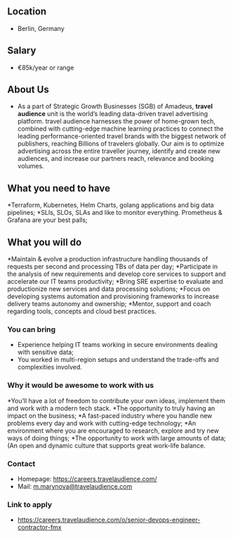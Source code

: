 ## Location

* Berlin, Germany

## Salary

* €85k/year or range

## About Us

* As a part of Strategic Growth Businesses (SGB) of Amadeus, **travel audience** unit is the world’s leading data-driven travel advertising platform. travel audience harnesses the power of home-grown tech, combined with cutting-edge machine learning practices to connect the leading performance-oriented travel brands with the biggest network of publishers, reaching Billions of travelers globally.
Our aim is to optimize advertising across the entire traveller journey, identify and create new audiences, and increase our partners reach, relevance and booking volumes.

## What you need to have

*Terraform, Kubernetes, Helm Charts, golang applications and big data pipelines;
*SLIs, SLOs, SLAs and like to monitor everything. Prometheus & Grafana are your best palls; 

## What you will do

*Maintain & evolve a production infrastructure handling thousands of requests per second and processing TBs of data per day;
*Participate in the analysis of new requirements and develop core services to support and accelerate our IT teams productivity;
*Bring SRE expertise to evaluate and productionize new services and data processing solutions;
*Focus on developing systems automation and provisioning frameworks to increase delivery teams autonomy and ownership;
*Mentor, support and coach regarding tools, concepts and cloud best practices. 

### You can bring

* Experience helping IT teams working in secure environments dealing with sensitive data;
* You worked in multi-region setups and understand the trade-offs and complexities involved.

### Why it would be awesome to work with us

*You’ll have a lot of freedom to contribute your own ideas, implement them and work with a modern tech stack.
*The opportunity to truly having an impact on the business;
*A fast-paced industry where you handle new problems every day and work with cutting-edge technology;
*An environment where you are encouraged to research, explore and try new ways of doing things;
*The opportunity to work with large amounts of data;
(An open and dynamic culture that supports great work-life balance.

### Contact

* Homepage: https://careers.travelaudience.com/
* Mail: m.marynova@travelaudience.com

### Link to apply

* https://careers.travelaudience.com/o/senior-devops-engineer-contractor-fmx
